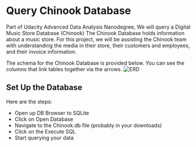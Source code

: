 # Query Chinook Database
Part of Udacity Advanced Data Analysis Nanodegree, We will query a Digital Music Store Database (Chinook)
The Chinook Database holds information about a music store. For this project, we will be assisting the Chinook team with understanding the media in their store, their customers and employees, and their invoice information. 

The schema for the Chinook Database is provided below. You can see the columns that link tables together via the arrows.
![ERD](https://i.imgur.com/6kaqsXe.png)

## Set Up the Database
Here are the steps:
- Open up DB Browser to SQLite
- Click on Open Database
- Navigate to the Chinook.db file (probably in your downloads)
- Click on the Execute SQL
- Start querying your data
